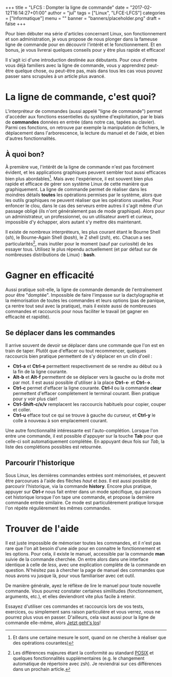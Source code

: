 +++
title      = "LFCS : Dompter la ligne de commande"
date       = "2017-02-12T16:14:27+01:00"
author     = "jul"
tags       = ["Linux", "LFCE-LFCS"]
categories = ["Informatique"]
menu       = ""
banner     = "banners/placeholder.png"
draft      = false
+++

<!-- ê î ô -->

Pour bien débuter ma série d'articles concernant Linux, son fonctionnement et son administration, je vous propose de nous plonger dans la fameuse ligne de commande pour en découvrir l'intérêt et le fonctionnement. Et en bonus, je vous livrerai quelques conseils pour y être plus rapide et efficace!

<!-- je vais passer en revue les commandes et rde bases nécessaires pour s'orienter et naviguer au sein du système de fichiers. Je parle bien de "commandes", car ici comme dans toute la suite, nous passerons par la ligne de commande. -->

<!-- Avant toute chose, je recommande d'utiliser une Sandbox (un espace de test dédié et isolé) pour réaliser les exercices et manipulations de cette série. Comme nous allons être amenés à réaliser des manipulations plus ou moins critiques et à altérer le fonctionnement du système, le faire depuis son environnement de tous les jours peut s'avérer risqué si vous ne savez pas exactement ce que vous faites. -->

<!-- Ceci étant dit, plongeons nous dans cette fameuse ligne de commande, et voyons commant nous repérer et naviguer dans un système Linux.  -->

<div class="warning">Il s'agit ici d'une introduction destinée aux débutants. Pour ceux d'entre vous déjà familiers avec la ligne de commande, vous y apprendrez peut-être quelque chose, ou peut-être pas, mais dans tous les cas vous pouvez passer sans scrupules à un article plus avancé.</div>

# La ligne de commande, c'est quoi?

L'interpréteur de commandes (aussi appelé "ligne de commande") permet d'accéder aux fonctions essentielles du système d'exploitation, par le biais de **commandes** données en entrée (dans notre cas, tapées au clavier). Parmi ces fonctions, on retrouve par exemple la manipulation de fichiers, le déplacement dans l'arborescence, la lecture du manuel et de l'aide, et bien d'autres fonctionnalités.

## À quoi bon?

À première vue, l'intérêt de la ligne de commande n'est pas forcément évident, et les applications graphiques peuvent sembler tout aussi efficaces bien plus abordables[^1]. Mais avec l'expérience, il est souvent bien plus rapide et efficace de gérer son système Linux de cette manière que graphiquement. La ligne de commande permet de réaliser dans les moindres détails **toutes** les opérations permises par le système, alors que les outils graphiques ne peuvent réaliser que les opérations usuelles. Pour enfoncer le clou, dans le cas des serveurs entre autres il s'agit même d'un passage obligé (ils n'ont généralement pas de mode graphique). Alors pour un administrateur, un professionnel, ou un utilisateur averti et curieux, impossible d'y échapper, alors autant s'y mettre dès maintenant.

[^1]: Et dans une certaine mesure le sont, quand on ne cherche à réaliser que des opérations courantes)

<!-- ## sh, bash, zsh, ... -->

Il existe de nombreux interpréteurs, les plus courant étant le Bourne Shell (*sh*), le Bourne-Again Shell (*bash*), le Z shell (*zsh*), etc. Chacun a ses particularités[^2], mais inutiler pour le moment (sauf par curiosité) de les essayer tous. Utilisez le plus répendu actuellement (et par défaut sur de nombreuses distributions de Linux) : **bash**.

[^2]: Les différences majeures étant la conformité au standard [POSIX](https://fr.wikipedia.org/wiki/POSIX) et quelques fonctionnalités supplémentaires (e.g. le changement automatique de répertoire avec zsh). Je reviendrai sur ces différences dans un prochain article.

# Gagner en efficacité

Aussi pratique soit-elle, la ligne de commande demande de l'entraînement pour être "domptée". Impossible de faire l'impasse sur la dactylographie et la mémorisation de toutes les commandes et leurs options (pas de panique, ça rentre tout seul avec la pratique), mais il existe aussi de nombreuses commandes et raccourcis pour nous faciliter le travail (et gagner en efficacité et rapidité).

## Se déplacer dans les commandes

Il arrive souvent de devoir se déplacer dans une commande que l'on est en train de taper. Plutôt que d'effacer ou tout recommencer, quelques raccourcis bien pratique permettent de s'y déplacer en un clin d'oeil : 

 - **Ctrl-a** et **Ctrl-e** permettent respectivement de se rendre au début ou à la fin de la ligne courante.
 - **Alt-b** et **Alt-f** permettent de se déplacer vers la gauche ou la droite mot par mot. Il est aussi possible d'utiliser à la place **Ctrl-&larr;** et **Ctrl-&rarr;**.
 - **Ctrl-c** permet d'effacer la ligne courante. **Ctrl-l** ou la commande **clear** permettent d'effacer complètement le terminal courant. Bien pratique pour y voir plus clair!
 - **Ctrl-Shift-c/x/v** remplacent les raccourcis habituels pour copier, couper et coller.
 - **Ctrl-u** efface tout ce qui se trouve à gauche du curseur, et **Ctrl-y** le colle à nouveau à son emplacement courant.

<!-- Ctrl+Alt+F1 entrer en mode ligne de commande seule (non-graphique) -->

Une autre fonctionnalité intéressante est l'auto-complétion. Lorsque l'on entre une commande, il est possible d'appuyer sur la touche **Tab** pour que celle-ci soit automatiquement complétée. En appuyant deux fois sur *Tab*, la liste des complétions possibles est retournée.


## Parcourir l'historique

Sous Linux, les dernières commandes entrées sont mémorisées, et peuvent être parcourues à l'aide des flèches *haut* et *bas*. Il est aussi possible de parcourir l'historique, via la commande **history**. Encore plus pratique, appuyer sur **Ctrl-r** nous fait entrer dans un mode spécifique, qui parcours cet historique lorsque l'on tape une commande, et propose la dernière commande entrée similaire. Ce mode est particulièrement pratique lorsque l'on répète régulièrement les mêmes commandes.

# Trouver de l'aide

Il est juste impossible de mémoriser toutes les commandes, et il n'est pas rare que l'on ait besoin d'une aide pour en connaitre le fonctionnement et les options. Pour cela, il existe le manuel, accessible par la commande **man** suivie de la commande cherchée. On entre alors dans une interface identique à celle de *less*, avec une explication complète de la commande en question. N'hésitez pas à chercher la page de manuel des commandes que nous avons vu jusque là, pour vous familiariser avec cet outil. 

De manière générale, ayez le réflèxe de lire le manuel pour toute nouvelle commande. Vous pourrez constater certaines similitudes (fonctionnement, arguments, etc.), et elles deviendront vite plus facile à retenir.


Essayez d'utiliser ces commandes et raccourcis lors de vos tests, exercices, ou simplement sans raison particulière et vous verrez, vous ne pourrez plus vous en passer. D'ailleurs, cela vaut aussi pour la ligne de commande elle-même, alors [Jetzt geht's los](https://fr.wikipedia.org/wiki/Jetzt_geht's_los)!

<!-- 
REFS :
	https://www.linux.com/learn/intro-to-linux/2017/4/fabulous-bash-navigation-shortcuts
 -->